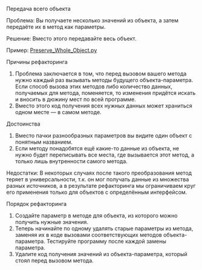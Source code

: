 Передача всего объекта

Проблема: Вы получаете несколько значений из объекта, а затем передаёте их в метод как параметры.

Решение: Вместо этого передавайте весь объект.

Пример: <a href="https://github.com/helenasilkina/refactoring/blob/master/Preserve_Whole_Object.py">Preserve_Whole_Object.py</a>

Причины рефакторинга

1. Проблема заключается в том, что перед вызовом вашего метода нужно каждый раз вызывать методы будущего объекта-параметра. Если способ вызова этих методов либо количество данных, получаемых для метода, поменяется, то изменения придётся искать и вносить в дюжину мест по всей программе.
2. Вместо этого код получения всех нужных данных может храниться одном месте — в самом методе.

Достоинства

1. Вместо пачки разнообразных параметров вы видите один объект с понятным названием.
2. Если методу понадобятся ещё какие-то данные из объекта, не нужно будет переписывать все места, где вызывается этот метод, а только лишь внутренности самого метода.

Недостатки: В некоторых случаях после такого преобразования метод теряет в универсальности, т.к. он мог получать данные из множества разных источников, а в результате рефакторинга мы ограничиваем круг его применения только для объектов с определённым интерфейсом.

Порядок рефакторинга

1. Создайте параметр в методе для объекта, из которого можно получить нужные значения.
2. Теперь начинайте по одному удалять старые параметры из метода, заменяя их в коде вызовами соответствующих методов объекта-параметра. Тестируйте программу после каждой замены параметра.
3. Удалите код получения значений из объекта-параметра, который стоял перед вызовом метода.
